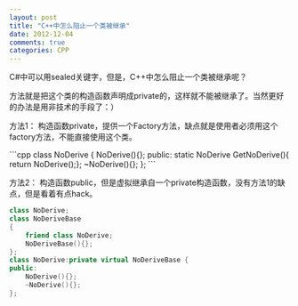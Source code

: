```yaml
---
layout: post
title: "C++中怎么阻止一个类被继承"
date: 2012-12-04
comments: true
categories: CPP
---
```

<p>C#中可以用sealed关键字，但是，C++中怎么阻止一个类被继承呢？</p>  <p>方法就是把这个类的构造函数声明成private的，这样就不能被继承了。当然更好的办法是用非技术的手段了：）</p>  <p>方法1： 构造函数private，提供一个Factory方法，缺点就是使用者必须用这个factory方法，不能直接使用这个类。</p>  
```cpp
class NoDerive {
    NoDerive(){};
public:
    static NoDerive GetNoDerive(){ return NoDerive();};
    ~NoDerive(){};
};
```

<p>方法2： 构造函数public，但是虚拟继承自一个private构造函数，没有方法1的缺点，但是看着有点hack。</p>

```cpp
class NoDerive;
class NoDeriveBase
{
    friend class NoDerive;
    NoDeriveBase(){};
};
class NoDerive:private virtual NoDeriveBase {
public:
    NoDerive(){};
    ~NoDerive(){};
};
```